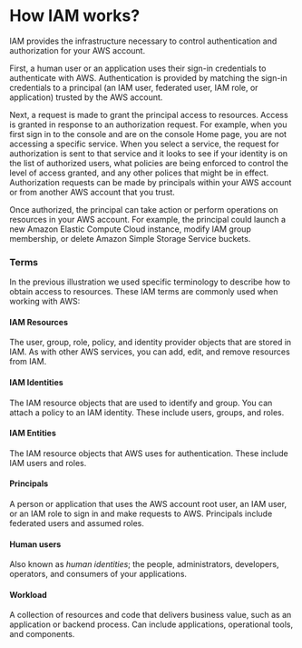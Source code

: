 # How IAM works?

IAM provides the infrastructure necessary to control authentication and authorization for your AWS account.&#x20;

First, a human user or an application uses their sign-in credentials to authenticate with AWS. Authentication is provided by matching the sign-in credentials to a principal (an IAM user, federated user, IAM role, or application) trusted by the AWS account.

Next, a request is made to grant the principal access to resources. Access is granted in response to an authorization request. For example, when you first sign in to the console and are on the console Home page, you are not accessing a specific service. When you select a service, the request for authorization is sent to that service and it looks to see if your identity is on the list of authorized users, what policies are being enforced to control the level of access granted, and any other polices that might be in effect. Authorization requests can be made by principals within your AWS account or from another AWS account that you trust.

Once authorized, the principal can take action or perform operations on resources in your AWS account. For example, the principal could launch a new Amazon Elastic Compute Cloud instance, modify IAM group membership, or delete Amazon Simple Storage Service buckets.

### Terms <a href="#intro-structure-terms" id="intro-structure-terms"></a>

In the previous illustration we used specific terminology to describe how to obtain access to resources. These IAM terms are commonly used when working with AWS:

#### IAM Resources

The user, group, role, policy, and identity provider objects that are stored in IAM. As with other AWS services, you can add, edit, and remove resources from IAM.

#### IAM Identities

The IAM resource objects that are used to identify and group. You can attach a policy to an IAM identity. These include users, groups, and roles.

#### IAM Entities

The IAM resource objects that AWS uses for authentication. These include IAM users and roles.

#### Principals

A person or application that uses the AWS account root user, an IAM user, or an IAM role to sign in and make requests to AWS. Principals include federated users and assumed roles.

#### Human users

Also known as _human identities_; the people, administrators, developers, operators, and consumers of your applications.

#### Workload

A collection of resources and code that delivers business value, such as an application or backend process. Can include applications, operational tools, and components.

